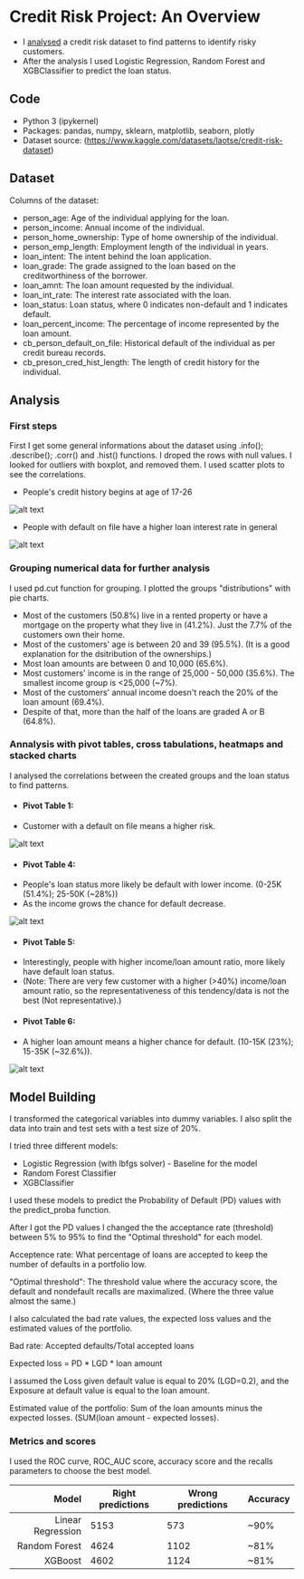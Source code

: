 # Credit Risk Project: An Overview
* I [analysed](https://github.com/trauerj/Credit_Risk_Project/blob/main/Credit_Risk_Analysis.ipynb) a credit risk dataset to find patterns to identify risky customers.
* After the analysis I used Logistic Regression, Random Forest and XGBClassifier to predict the loan status.
## Code
* Python 3 (ipykernel)
* Packages: pandas, numpy, sklearn, matplotlib, seaborn, plotly
* Dataset source: (https://www.kaggle.com/datasets/laotse/credit-risk-dataset)

## Dataset
Columns of the dataset:
* person_age: Age of the individual applying for the loan.
* person_income: Annual income of the individual.
* person_home_ownership: Type of home ownership of the individual.
* person_emp_length: Employment length of the individual in years.
* loan_intent: The intent behind the loan application.
* loan_grade: The grade assigned to the loan based on the creditworthiness of the borrower.
* loan_amnt: The loan amount requested by the individual.
* loan_int_rate: The interest rate associated with the loan.
* loan_status: Loan status, where 0 indicates non-default and 1 indicates default.
* loan_percent_income: The percentage of income represented by the loan amount.
* cb_person_default_on_file: Historical default of the individual as per credit bureau records.
* cb_preson_cred_hist_length: The length of credit history for the individual.

## Analysis
### First steps
First I get some general informations about the dataset using .info(); .describe(); .corr() and .hist() functions.
I droped the rows with null values.
I looked for outliers with boxplot, and removed them.
I used scatter plots to see the correlations.


* People's credit history begins at age of 17-26

![alt text](https://github.com/trauerj/Credit_Risk_Project/blob/main/Images/hist_length_age_plot.png)
* People with default on file have a higher loan interest rate in general

![alt text](https://github.com/trauerj/Credit_Risk_Project/blob/main/Images/default_on_file_int_rate_plot.png)
### Grouping numerical data for further analysis
I used pd.cut function for grouping. I plotted the groups "distributions" with pie charts.
 * Most of the customers (50.8%) live in a rented property or have a mortgage on the property what they live in (41.2%). Just the 7.7% of the customers own their home.
 * Most of the customers' age is between 20 and 39 (95.5%). (It is a good explanation for the dsitribution of the ownerships.)
 * Most loan amounts are between 0 and 10,000 (65.6%).
 * Most customers' income is in the range of 25,000 - 50,000 (35.6%). The smallest income group is <25,000 (~7%).
 * Most of the customers' annual income doesn't reach the 20% of the loan amount (69.4%).
 * Despite of that, more than the half of the loans are graded A or B (64.8%).
### Annalysis with pivot tables, cross tabulations, heatmaps and stacked charts
I analysed the correlations between the created groups and the loan status to find patterns.
- #### Pivot Table 1:
 - Customer with a default on file means a higher risk.

 ![alt text](https://github.com/trauerj/Credit_Risk_Project/blob/main/Images/default_on_file_status_plot.png)
- #### Pivot Table 4:
 - People's loan status more likely be default with lower income. (0-25K (51.4%); 25-50K (~28%))
 - As the income grows the chance for default decrease.

 ![alt text](https://github.com/trauerj/Credit_Risk_Project/blob/main/Images/income_status_plot.png)
- #### Pivot Table 5:
 - Interestingly, people with higher income/loan amount ratio, more likely have default loan status.
 - (Note: There are very few customer with a higher (>40%) income/loan amount ratio, so the representativeness of this tendency/data is not the best (Not representative).)
- #### Pivot Table 6:
 - A higher loan amount means a higher chance for default. (10-15K (23%); 15-35K (~32.6%)).

 ![alt text](https://github.com/trauerj/Credit_Risk_Project/blob/main/Images/amount_group_status_plot.png)

## Model Building
I transformed the categorical variables into dummy variables.
I also split the data into train and test sets with a test size of 20%.

I tried three different models:
* Logistic Regression (with lbfgs solver) - Baseline for the model
* Random Forest Classifier
* XGBClassifier

I used these models to predict the Probability of Default (PD) values with the predict_proba function.

After I got the PD values I changed the the acceptance rate (threshold) between 5% to 95% to find the "Optimal threshold" for each model.

Acceptence rate: What percentage of loans are accepted to keep the number of defaults in a portfolio low.

"Optimal threshold": The threshold value where  the accuracy score, the default and nondefault recalls are  maximalized. (Where the three value almost the same.)

I also calculated the bad rate values, the expected loss values and the estimated values of the portfolio.

Bad rate: Accepted defaults/Total accepted loans

Expected loss = PD * LGD * loan amount

I assumed the Loss given default value is equal to 20% (LGD=0.2), and the Exposure at default value is equal to the loan amount.

Estimated value of the portfolio: Sum of the loan amounts minus the expected losses. (SUM(loan amount - expected losses).


### Metrics and scores
I used the ROC curve, ROC_AUC score, accuracy score and the recalls parameters to choose the best model.

|      Model      | Right predictions | Wrong predictions | Accuracy |
|----------------:|------|------|------|
|Linear Regression| 5153 | 573 | ~90% |
|Random Forest    | 4624 | 1102 | ~81% |
|XGBoost| 4602 | 1124 | ~81% |
